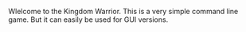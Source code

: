 Wlelcome to the Kingdom Warrior. This is a very simple command line game. But it can easily be used for GUI versions.
